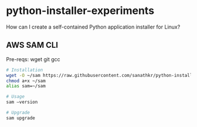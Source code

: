 # python-installer-experiments
How can I create a self-contained Python application installer for Linux?

## AWS SAM CLI
Pre-reqs: wget git gcc

```bash
# Installation
wget -O ~/sam https://raw.githubusercontent.com/sanathkr/python-installer-experiments/master/sam
chmod a+x ~/sam
alias sam=~/sam

# Usage
sam —version

# Upgrade
sam upgrade
```
